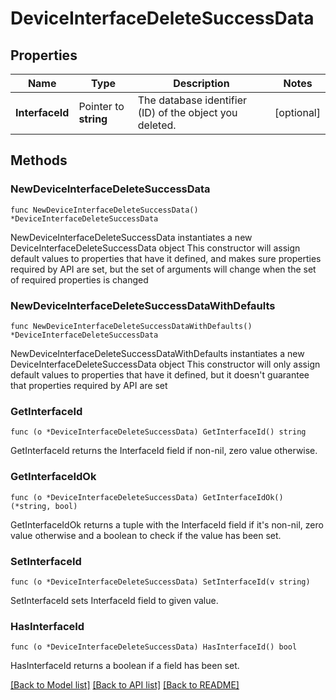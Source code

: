 # DeviceInterfaceDeleteSuccessData

## Properties

Name | Type | Description | Notes
------------ | ------------- | ------------- | -------------
**InterfaceId** | Pointer to **string** | The database identifier (ID) of the object you deleted. | [optional] 

## Methods

### NewDeviceInterfaceDeleteSuccessData

`func NewDeviceInterfaceDeleteSuccessData() *DeviceInterfaceDeleteSuccessData`

NewDeviceInterfaceDeleteSuccessData instantiates a new DeviceInterfaceDeleteSuccessData object
This constructor will assign default values to properties that have it defined,
and makes sure properties required by API are set, but the set of arguments
will change when the set of required properties is changed

### NewDeviceInterfaceDeleteSuccessDataWithDefaults

`func NewDeviceInterfaceDeleteSuccessDataWithDefaults() *DeviceInterfaceDeleteSuccessData`

NewDeviceInterfaceDeleteSuccessDataWithDefaults instantiates a new DeviceInterfaceDeleteSuccessData object
This constructor will only assign default values to properties that have it defined,
but it doesn't guarantee that properties required by API are set

### GetInterfaceId

`func (o *DeviceInterfaceDeleteSuccessData) GetInterfaceId() string`

GetInterfaceId returns the InterfaceId field if non-nil, zero value otherwise.

### GetInterfaceIdOk

`func (o *DeviceInterfaceDeleteSuccessData) GetInterfaceIdOk() (*string, bool)`

GetInterfaceIdOk returns a tuple with the InterfaceId field if it's non-nil, zero value otherwise
and a boolean to check if the value has been set.

### SetInterfaceId

`func (o *DeviceInterfaceDeleteSuccessData) SetInterfaceId(v string)`

SetInterfaceId sets InterfaceId field to given value.

### HasInterfaceId

`func (o *DeviceInterfaceDeleteSuccessData) HasInterfaceId() bool`

HasInterfaceId returns a boolean if a field has been set.


[[Back to Model list]](../README.md#documentation-for-models) [[Back to API list]](../README.md#documentation-for-api-endpoints) [[Back to README]](../README.md)


